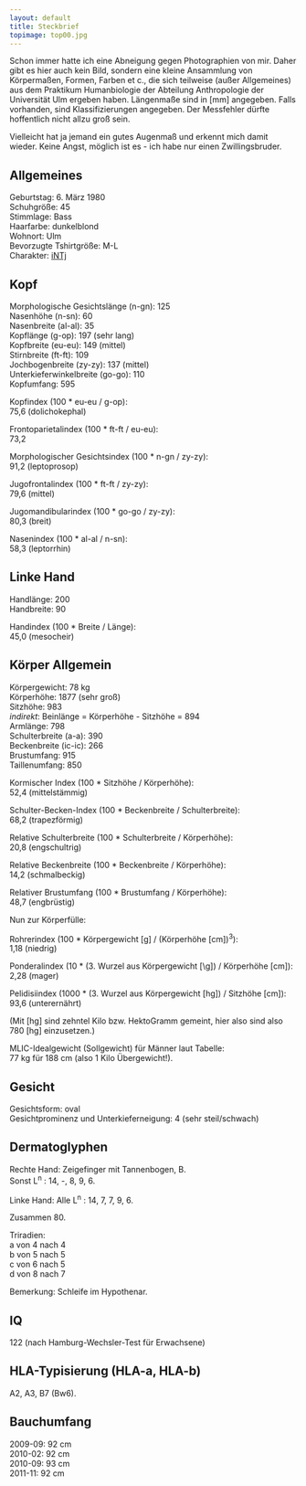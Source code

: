 ```yaml
---
layout: default
title: Steckbrief
topimage: top00.jpg
---
```


Schon immer hatte ich eine Abneigung gegen Photographien von mir.
Daher gibt es hier auch kein Bild, sondern eine kleine Ansammlung von K&ouml;rperma&szlig;en, Formen, Farben et c., die sich teilweise (außer Allgemeines) aus dem Praktikum Humanbiologie der Abteilung Anthropologie der Universit&auml;t Ulm ergeben haben.
L&auml;ngenma&szlig;e sind in \[mm\] angegeben.
Falls vorhanden, sind Klassifizierungen angegeben.
Der Messfehler d&uuml;rfte hoffentlich nicht allzu gro&szlig; sein.

Vielleicht hat ja jemand ein gutes Augenma&szlig; und erkennt mich damit wieder.
Keine Angst, m&ouml;glich ist es - ich habe nur einen Zwillingsbruder.

Allgemeines
--------------

Geburtstag: 6. März 1980<br />
Schuhgröße: 45<br />
Stimmlage: Bass<br />
Haarfarbe: dunkelblond<br />
Wohnort: Ulm<br />
Bevorzugte Tshirtgröße: M-L<br />
Charakter: [iNTj](http://keirsey.com/personality/ntij.html)

Kopf
----

Morphologische Gesichtsl&auml;nge (n-gn): 125<br />
Nasenh&ouml;he (n-sn): 60<br />
Nasenbreite (al-al): 35<br />
Kopfl&auml;nge (g-op): 197 (sehr lang)<br />
Kopfbreite (eu-eu): 149 (mittel)<br />
Stirnbreite (ft-ft): 109<br />
Jochbogenbreite (zy-zy): 137 (mittel)<br />
Unterkieferwinkelbreite (go-go): 110<br />
Kopfumfang: 595

Kopfindex (100 * eu-eu / g-op):<br />
75,6 (dolichokephal)

Frontoparietalindex (100 * ft-ft / eu-eu):<br />
73,2

Morphologischer Gesichtsindex (100 * n-gn / zy-zy):<br />
91,2 (leptoprosop)

Jugofrontalindex (100 * ft-ft / zy-zy):<br />
79,6 (mittel)

Jugomandibularindex (100 * go-go / zy-zy):<br />
80,3 (breit)

Nasenindex (100 * al-al / n-sn):<br />
58,3 (leptorrhin)

Linke Hand
----------

Handl&auml;nge: 200<br />
Handbreite: 90

Handindex (100 * Breite / L&auml;nge):<br />
45,0 (mesocheir)

K&ouml;rper Allgemein
---------------------

K&ouml;rpergewicht: 78 kg<br />
K&ouml;rperh&ouml;he: 1877 (sehr gro&szlig;)<br />
Sitzh&ouml;he: 983<br />
*indirekt*: Beinl&auml;nge = K&ouml;rperh&ouml;he - Sitzh&ouml;he = 894<br />
Arml&auml;nge: 798<br />
Schulterbreite (a-a): 390<br />
Beckenbreite (ic-ic): 266<br />
Brustumfang: 915<br />
Taillenumfang: 850

Kormischer Index (100 * Sitzh&ouml;he / K&ouml;rperh&ouml;he):<br />
52,4 (mittelst&auml;mmig)

Schulter-Becken-Index (100 * Beckenbreite / Schulterbreite):<br />
68,2 (trapezf&ouml;rmig)

Relative Schulterbreite (100 * Schulterbreite / K&ouml;rperh&ouml;he):<br />
20,8 (engschultrig)

Relative Beckenbreite (100 * Beckenbreite / K&ouml;rperh&ouml;he):<br />
14,2 (schmalbeckig)

Relativer Brustumfang (100 * Brustumfang / K&ouml;rperh&ouml;he):<br />
48,7 (engbr&uuml;stig)

Nun zur K&ouml;rperf&uuml;lle:

Rohrerindex (100 * K&ouml;rpergewicht \[g\] / (K&ouml;rperh&ouml;he \[cm\])<sup>3</sup>):<br />
1,18 (niedrig)

Ponderalindex
(10 * (3. Wurzel aus K&ouml;rpergewicht \[\g]) / K&ouml;rperh&ouml;he \[cm\]):<br />
2,28 (mager)

Pelidisiindex
(1000 * (3. Wurzel aus K&ouml;rpergewicht \[hg\]) / Sitzh&ouml;he \[cm\]):<br />
93,6 (unterern&auml;hrt)

(Mit \[hg\] sind zehntel Kilo bzw. HektoGramm gemeint, hier also sind also 780 \[hg\] einzusetzen.)

MLIC-Idealgewicht (Sollgewicht) f&uuml;r M&auml;nner laut Tabelle:<br />
77 kg f&uuml;r 188 cm (also 1 Kilo &Uuml;bergewicht!).

Gesicht
-------

Gesichtsform: oval<br />
Gesichtprominenz und Unterkieferneigung: 4 (sehr steil/schwach)

Dermatoglyphen
--------------

Rechte Hand: Zeigefinger mit Tannenbogen, B.<br />
Sonst L<sup>n</sup> : 14, -, 8, 9, 6.

Linke Hand: Alle L<sup>n</sup> : 14, 7, 7, 9, 6.

Zusammen 80.

Triradien:<br />
a von 4 nach 4<br />
b von 5 nach 5<br />
c von 6 nach 5<br />
d von 8 nach 7<br />

Bemerkung: Schleife im Hypothenar.

IQ
--

122 (nach Hamburg-Wechsler-Test f&uuml;r Erwachsene)

HLA-Typisierung (HLA-a, HLA-b)
------------------------------

A2, A3, B7 (Bw6).

Bauchumfang
-----------

2009-09: 92 cm<br />
2010-02: 92 cm<br />
2010-09: 93 cm<br />
2011-11: 92 cm

